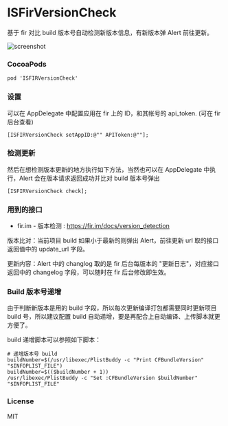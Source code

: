 # ISFirVersionCheck
基于 fir 对比 build 版本号自动检测新版本信息，有新版本弹 Alert 前往更新。

![screenshot](https://raw.githubusercontent.com/isaced/ISFIRVersionCheck/master/screenshot.png)

### CocoaPods

```
pod 'ISFIRVersionCheck'
```

### 设置

可以在 AppDelegate 中配置应用在 fir 上的 ID，和其帐号的 api_token. (可在 fir 后台查看)

```
[ISFIRVersionCheck setAppID:@"" APIToken:@""];
```

### 检测更新

然后在想检测版本更新的地方执行如下方法，当然也可以在 AppDelegate 中执行，Alert 会在版本请求返回成功并比对 build 版本号弹出

```
[ISFIRVersionCheck check];
```
### 用到的接口

- fir.im - 版本检测 : https://fir.im/docs/version_detection

版本比对：当前项目 build 如果小于最新的则弹出 Alert，前往更新 url 取的接口返回值中的 update_url 字段。

更新内容：Alert 中的 changlog 取的是 fir 后台每版本的 "更新日志"，对应接口返回中的 changelog 字段，可以随时在 fir 后台修改即生效。

### Build 版本号递增

由于判断新版本是用的 build 字段，所以每次更新编译打包都需要同时更新项目 build 号，所以建议配置 build 自动递增，要是再配合上自动编译、上传脚本就更方便了。

build 递增脚本可以参照如下脚本：

```
# 递增版本号 build
buildNumber=$(/usr/libexec/PlistBuddy -c "Print CFBundleVersion" "$INFOPLIST_FILE")
buildNumber=$(($buildNumber + 1))
/usr/libexec/PlistBuddy -c "Set :CFBundleVersion $buildNumber" "$INFOPLIST_FILE"
```

### License

MIT
